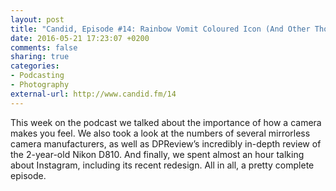 ```yaml
---
layout: post
title: "Candid, Episode #14: Rainbow Vomit Coloured Icon (And Other Thoughts on Instagram)"
date: 2016-05-21 17:23:07 +0200
comments: false
sharing: true
categories: 
- Podcasting
- Photography
external-url: http://www.candid.fm/14
---
```


This week on the podcast we talked about the importance of how a camera makes you feel. We also took a look at the numbers of several mirrorless camera manufacturers, as well as DPReview’s incredibly in-depth review of the 2-year-old Nikon D810. And finally, we spent almost an hour talking about Instagram, including its recent redesign. All in all, a pretty complete episode.